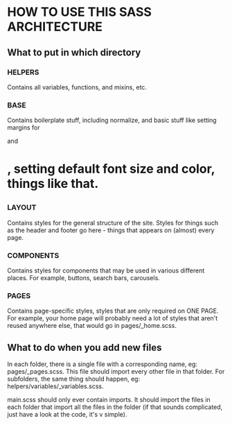 # HOW TO USE THIS SASS ARCHITECTURE

## What to put in which directory

### HELPERS
Contains all variables, functions, and mixins, etc.

### BASE
Contains boilerplate stuff, including normalize, and basic stuff like
setting margins for <p> and <h1>, setting default font size and color,
things like that.

### LAYOUT
Contains styles for the general structure of the site.
Styles for things such as the header and footer go here - things that
appears on (almost) every page.

### COMPONENTS
Contains styles for components that may be used in various different
places. For example, buttons, search bars, carousels.

### PAGES
Contains page-specific styles, styles that are only required on ONE PAGE.
For example, your home page will probably need a lot of styles that aren't
reused anywhere else, that would go in pages/_home.scss.

## What to do when you add new files

In each folder, there is a single file with a corresponding name,
eg: pages/_pages.scss. This file should import every other file in that
folder. For subfolders, the same thing should happen,
eg: helpers/variables/_variables.scss.

main.scss should only ever contain imports. It should import the files in each
folder that import all the files in the folder (if that sounds complicated, 
just have a look at the code, it's v simple).